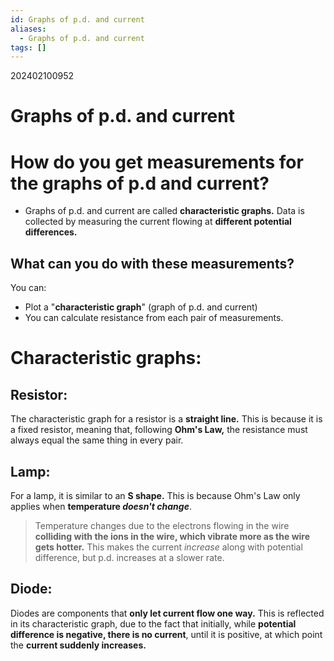 ```yaml
---
id: Graphs of p.d. and current
aliases:
  - Graphs of p.d. and current
tags: []
---
```


202402100952
# Graphs of p.d. and current

# How do you get measurements for the **graphs of p.d and current?**

- Graphs of p.d. and current are called **characteristic graphs.** Data is collected by measuring the current flowing at **different potential differences.** 


##  What can you do with these measurements?

You can:

- Plot a "**characteristic graph**" (graph of p.d. and current)
- You can calculate resistance from each pair of measurements.

# **Characteristic graphs:** 

## Resistor:

The characteristic graph for a resistor is a **straight line.** This is because it is a fixed resistor, meaning that, following **Ohm's Law,** the resistance must always equal the same thing in every pair.

## Lamp:

For a lamp, it is similar to an **S shape.** This is because Ohm's Law only applies when **temperature *doesn't change***.

> Temperature changes due to the electrons flowing in the wire **colliding with the ions in the wire, which vibrate more as the wire gets hotter.**
> This makes the current *increase* along with potential difference, but p.d. increases at a slower rate.

## Diode:

Diodes are components that **only let current flow one way.** This is reflected in its characteristic graph, due to the fact that initially, while **potential difference is negative, there is no current**, until it is positive, at which point the **current suddenly increases.**
